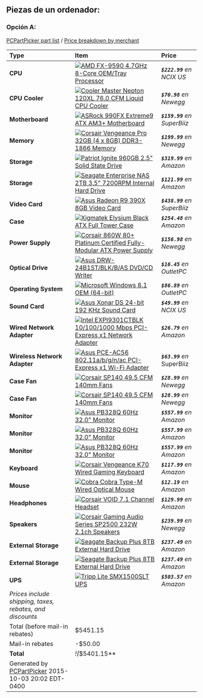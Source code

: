 ## Piezas de un ordenador:  
### Opción A:  
[PCPartPicker part list](http://pcpartpicker.com/p/KWNGCJ) / [Price breakdown by merchant](http://pcpartpicker.com/p/KWNGCJ/by_merchant/)
[]()


| Type | Item | Price |
| :---- | :---- | :---- |
| **CPU** | [![AMD FX-9590 4.7GHz 8-Core OEM/Tray Processor](https://cdn.pcpartpicker.com/static/forever/images/product/8a8387f70d2cd7d25db06bd321fe3c1f.med.1600.jpg)](http://pcpartpicker.com/part/amd-cpu-fd9590fhhkwof) | ***`$222.99`*** *en NCIX US*    |
| **CPU Cooler** | [![Cooler Master Nepton 120XL 76.0 CFM Liquid CPU Cooler](http://cdn.pcpartpicker.com/static/forever/images/product/c3389deb17c11def3b46f696b08c3c1e.med.1600.jpg)](http://pcpartpicker.com/part/cooler-master-cpu-cooler-rln12x24pkr1) | ***`$70.98`*** *en Newegg*    |
| **Motherboard** | [![ASRock 990FX Extreme9 ATX AM3+ Motherboard](http://cdn.pcpartpicker.com/static/forever/images/product/98088bd8605dff892bb19f13de771dcd.1600.jpg)](http://pcpartpicker.com/part/asrock-motherboard-990fxextreme9) | ***`$159.99`*** *en SuperBiiz*    |
| **Memory** | [![Corsair Vengeance Pro 32GB (4 x 8GB) DDR3-1866 Memory](http://cdn.pcpartpicker.com/static/forever/images/product/fed9bfdb580bf11e023b6fc8ffe08461.med.1600.jpg)](http://pcpartpicker.com/part/corsair-memory-cmy32gx3m4a1866c9) | ***`$199.99`*** *en Newegg*    |
| **Storage** | [![Patriot Ignite 960GB 2.5" Solid State Drive](https://cdn.pcpartpicker.com/static/forever/images/product/e30c6b38a6aceb2784d4c4ebf6c3a41b.1600.jpg)](http://pcpartpicker.com/part/patriot-internal-hard-drive-pi960gs25ssdr) | ***`$319.99`*** *en Amazon*    |
| **Storage** | [![Seagate Enterprise NAS 2TB 3.5" 7200RPM Internal Hard Drive](https://cdn.pcpartpicker.com/static/forever/images/product/da6baea5be602a5550cb2ded5cf5ba7a.1600.jpg)](http://pcpartpicker.com/part/seagate-internal-hard-drive-st2000vn0001) | ***`$121.99`*** *en Amazon*    |
| **Video Card** | [![Asus Radeon R9 390X 8GB Video Card](https://cdn.pcpartpicker.com/static/forever/images/product/392fb092017f925413bbf4a8dd97ffa5.1600.jpg)](http://pcpartpicker.com/part/asus-video-card-strixr9390xdc3oc8gd5gaming) | ***`$438.99`*** *en SuperBiiz*    |
| **Case** | [![Xigmatek Elysium Black ATX Full Tower Case](https://cdn.pcpartpicker.com/static/forever/images/product/8e99d21dca8445e9e052460ff597d924.1600.jpg)](http://pcpartpicker.com/part/xigmatek-case-ccchsa0dsu01) | ***`$254.48`*** *en Amazon*    |
| **Power Supply** | [![Corsair 860W 80+ Platinum Certified Fully-Modular ATX Power Supply](https://cdn.pcpartpicker.com/static/forever/images/product/b3518599bfdb267dab5530ec9647ee5c.med.1600.jpg)](http://pcpartpicker.com/part/corsair-power-supply-ax860) | ***`$156.98`*** *en Newegg*    |
| **Optical Drive** | [![Asus DRW-24B1ST/BLK/B/AS DVD/CD Writer](https://cdn.pcpartpicker.com/static/forever/images/product/059d1d84c199aaed5a1e4bf1099e6b4e.med.1600.jpg)](http://pcpartpicker.com/part/asus-optical-drive-drw24b1stblkbas) | ***`$16.45`*** *en OutletPC*    |
| **Operating System** | [![Microsoft Windows 8.1 OEM (64-bit)](https://cdn.pcpartpicker.com/static/forever/images/product/7d12f63b2524691c52c9496877bb3a34.med.1600.jpg)](http://pcpartpicker.com/part/microsoft-os-wn700615) | ***`$86.89`*** *en OutletPC*    |
| **Sound Card** | [![Asus Xonar DS 24-bit 192 KHz Sound Card](https://cdn.pcpartpicker.com/static/forever/images/product/2c8c05b2345cde62e644f4b12cdee5f0.med.1600.jpg)](http://pcpartpicker.com/part/asus-sound-card-xonards) | ***`$49.99`*** *en NCIX US*    |
| **Wired Network Adapter** | [![Intel EXPI9301CTBLK 10/100/1000 Mbps PCI-Express x1 Network Adapter](https://cdn.pcpartpicker.com/static/forever/images/product/14e27a063a3dbe8b855fd4e096c551e9.med.1600.jpg)](http://pcpartpicker.com/part/intel-wired-network-card-expi9301ctblk) | ***`$26.79`*** *en Amazon*    |
| **Wireless Network Adapter** | [![Asus PCE-AC56 802.11a/b/g/n/ac PCI-Express x1 Wi-Fi Adapter](https://cdn.pcpartpicker.com/static/forever/images/product/9242f6c00e14daf17b38ea0036f76c42.med.1600.jpg)](http://pcpartpicker.com/part/asus-wireless-network-card-pceac56) | ***`$63.99`*** *en* SuperBiiz    |
| **Case Fan** | [![Corsair SP140 49.5 CFM 140mm  Fans](https://cdn.pcpartpicker.com/static/forever/images/product/06a1ecdda128013e980489b883655029.1600.jpg)](http://pcpartpicker.com/part/corsair-case-fan-co9050034ww) | ***`$28.99`*** *en Newegg*    |
| **Case Fan** | [![Corsair SP140 49.5 CFM 140mm  Fans](https://cdn.pcpartpicker.com/static/forever/images/product/06a1ecdda128013e980489b883655029.1600.jpg)](http://pcpartpicker.com/part/corsair-case-fan-co9050034ww) | ***`$28.99`*** *en Newegg*    |
| **Monitor** | [![Asus PB328Q 60Hz 32.0" Monitor](https://cdn.pcpartpicker.com/static/forever/images/product/831725fa7a416ba40acb5ce0a8d70bf9.1600.jpg)](http://pcpartpicker.com/part/asus-monitor-pb328q) | ***`$557.99`*** *en Amazon*    |
| **Monitor** | [![Asus PB328Q 60Hz 32.0" Monitor](https://cdn.pcpartpicker.com/static/forever/images/product/831725fa7a416ba40acb5ce0a8d70bf9.1600.jpg)](http://pcpartpicker.com/part/asus-monitor-pb328q) | ***`$557.99`*** *en Amazon*    |
| **Monitor** | [![Asus PB328Q 60Hz 32.0" Monitor](https://cdn.pcpartpicker.com/static/forever/images/product/831725fa7a416ba40acb5ce0a8d70bf9.1600.jpg)](http://pcpartpicker.com/part/asus-monitor-pb328q) | ***`$557.99`*** *en Amazon*    |
| **Keyboard** | [![Corsair Vengeance K70 Wired Gaming Keyboard](https://cdn.pcpartpicker.com/static/forever/images/product/7a04c9a9bc35df38c2a0ffa0f3619b6d.1600.jpg)](http://pcpartpicker.com/part/corsair-keyboard-ch9000011na) | ***`$117.99`*** *en Amazon*    |
| **Mouse** | [![Cobra Cobra Type-M Wired Optical Mouse](https://cdn.pcpartpicker.com/static/forever/images/product/fbe63251151ab35744e9dedaa2944899.1600.jpg)](http://pcpartpicker.com/part/cobra-mouse-ems131bk) | ***`$12.19`*** *en Amazon*    |
| **Headphones** | [![Corsair VOID 7.1 Channel Headset](https://cdn.pcpartpicker.com/static/forever/images/product/e9cae2d6223a7e339139aad0d71f24be.1600.jpg)](http://pcpartpicker.com/part/corsair-headphones-ca9011132na) | ***`$129.99`*** *en Amazon*    |
| **Speakers** | [![Corsair Gaming Audio Series SP2500 232W 2.1ch Speakers](https://cdn.pcpartpicker.com/static/forever/images/product/a7788d80728e7aa318d14c26f1338ee7.med.1600.jpg)](http://pcpartpicker.com/part/corsair-speakers-casp211na) | ***`$239.99`*** *en Newegg*    |
| **External Storage** | [![Seagate Backup Plus 8TB External Hard Drive](https://cdn.pcpartpicker.com/static/forever/images/product/b46115dc25013427afc363425febe3f5.1600.jpg)](http://pcpartpicker.com/part/seagate-external-hard-drive-stdt8000100) | ***`$237.49`*** *en Amazon*    |
| **External Storage** | [![Seagate Backup Plus 8TB External Hard Drive](https://cdn.pcpartpicker.com/static/forever/images/product/b46115dc25013427afc363425febe3f5.1600.jpg)](http://pcpartpicker.com/part/seagate-external-hard-drive-stdt8000100) | ***`$237.49`*** *en Amazon*    |
| **UPS** | [![Tripp Lite SMX1500SLT UPS](https://cdn.pcpartpicker.com/static/forever/images/product/f703f05d855c36508a42b8133876be20.1600.jpg)](http://pcpartpicker.com/part/tripp-lite-ups-smx1500slt) | ***`$503.57`*** *en Amazon*    |
 | *Prices include shipping, taxes, rebates, and discounts* |
 | Total (before mail-in rebates) | $5451.15
 | Mail-in rebates | -$50.00
 | **Total** | *![*$5401.15**
 | Generated by [PCPartPicker](http://pcpartpicker.com) 2015-10-03 20:02 EDT-0400 |
